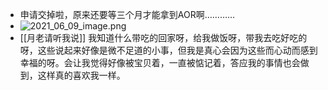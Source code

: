 - 申请交掉啦，原来还要等三个月才能拿到AOR啊…………
- ![2021_06_09_image.png](https://cdn.logseq.com/%2F19d8129d-f0d6-41c0-a53b-bbfce3d097ca3efa431e-1f3a-4c29-9825-e998b2589dcf2021_06_09_image.png?Expires=4776849416&Signature=dWR6UUIfo4QaZd2iKM52ioiuo87IDscPPCLg6JNJ0A1wlpN54YAWlqg5wB-9bJR2jt9Agu4CM-BoY3VGKEtiI9uiT9f-~b-6HyRaNFPKRXHd2C4ao3rLuyLXXMEElZ7XTxLqcHSDovYYnH7XpSVyeGy8b3CpcwDMIL2R7I9I8x9c2x~xWB-GudKuu9oVbToWjLlXizfvJGTubFdAkqgeyEIGb1iXIUTd5PpVk83mp0mGRySnF9EklNxEVWkIrftLa66eI6~H7~06Qt9lEowoEordTRz43XMPxAZD9LGnzg1Y7O2yjPKyxtFCJa8gDWy1RjHUiR7F~lU-k3vMZZ1Zcw__&Key-Pair-Id=APKAJE5CCD6X7MP6PTEA)
- [[月老请听我说]] 我知道什么带吃的回家呀，给我做饭呀，带我去吃好吃的呀，这些说起来好像是微不足道的小事，但我是真心会因为这些而心动而感到幸福的呀。会让我觉得好像被宝贝着，一直被惦记着，答应我的事情也会做到，这样真的喜欢我一样。